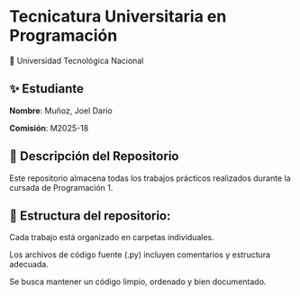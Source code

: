 # Tecnicatura Universitaria en Programación
📍 Universidad Tecnológica Nacional

## ✨ Estudiante

**Nombre**: Muñoz, Joel Dario

**Comisión**: M2025-18

## 📂 Descripción del Repositorio
Este repositorio almacena todas los trabajos prácticos realizados durante la cursada de Programación 1.

## 📌 Estructura del repositorio:

Cada trabajo está organizado en carpetas individuales.

Los archivos de código fuente (.py) incluyen comentarios y estructura adecuada.

Se busca mantener un código limpio, ordenado y bien documentado.